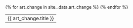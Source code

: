 <table>
{% for art_change in site._data.art_change %}
  <tr>
    <td>{{ art_change.title }}</td>
  </tr>
{% endfor %}
</table>
